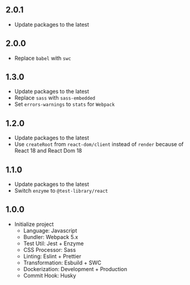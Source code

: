 ## 2.0.1

- Update packages to the latest

## 2.0.0

- Replace `babel` with `swc`

## 1.3.0

- Update packages to the latest
- Replace `sass` with `sass-embedded`
- Set `errors-warnings` to `stats` for `Webpack`

## 1.2.0

- Update packages to the latest
- Use `createRoot` from `react-dom/client` instead of `render` because of React 18 and React Dom 18

## 1.1.0

- Update packages to the latest
- Switch `enzyme` to `@test-library/react`

## 1.0.0

- Initialize project
  - Language: Javascript
  - Bundler: Webpack 5.x
  - Test Util: Jest + Enzyme
  - CSS Processor: Sass
  - Linting: Eslint + Prettier
  - Transformation: Esbuild + SWC
  - Dockerization: Development + Production
  - Commit Hook: Husky
